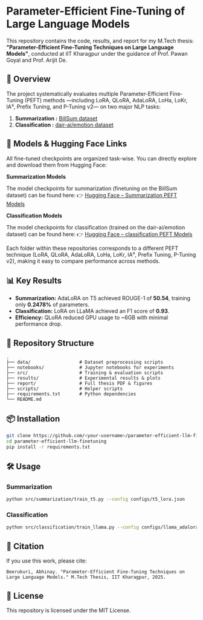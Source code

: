 # Parameter-Efficient Fine-Tuning of Large Language Models

This repository contains the code, results, and report for my M.Tech thesis:
**"Parameter-Efficient Fine-Tuning Techniques on Large Language Models"**,
conducted at IIT Kharagpur under the guidance of Prof. Pawan Goyal and Prof. Arijit De.

## 📄 Overview
The project systematically evaluates multiple Parameter-Efficient Fine-Tuning (PEFT) methods
—including LoRA, QLoRA, AdaLoRA, LoHa, LoKr, IA³, Prefix Tuning, and P-Tuning v2—
on two major NLP tasks:
1. **Summarization :**  [BillSum dataset](https://huggingface.co/datasets/Abhinay123/billsum-summarization-filtered3)
2. **Classification :** [dair-ai/emotion dataset](https://huggingface.co/datasets/dair-ai/emotion)

## 🚀 Models & Hugging Face Links
All fine-tuned checkpoints are organized task-wise. You can directly explore and download them from Hugging Face:

**Summarization Models** 

The model checkpoints for summarization (finetuning on the BillSum dataset) can be found here:
👉 [Hugging Face – Summarization PEFT Models](https://huggingface.co/Abhinay123/summarization_peft_models)

**Classification Models** 

The model checkpoints for classification (trained on the dair-ai/emotion dataset) can be found here:
👉 [Hugging Face – classification PEFT Models](https://huggingface.co/Abhinay123/classification_peft_models)

Each folder within these repositories corresponds to a different PEFT technique (LoRA, QLoRA, AdaLoRA, LoHa, LoKr, IA³, Prefix Tuning, P-Tuning v2), making it easy to compare performance across methods.


## 📊 Key Results
- **Summarization:** AdaLoRA on T5 achieved ROUGE-1 of **50.54**, training only **0.2478%** of parameters.
- **Classification:** LoRA on LLaMA achieved an F1 score of **0.93**.
- **Efficiency:** QLoRA reduced GPU usage to ~6GB with minimal performance drop.

## 📂 Repository Structure
```
.
├── data/                  # Dataset preprocessing scripts
├── notebooks/             # Jupyter notebooks for experiments
├── src/                   # Training & evaluation scripts
├── results/               # Experimental results & plots
├── report/                # Full thesis PDF & figures
├── scripts/               # Helper scripts
├── requirements.txt       # Python dependencies
└── README.md
```

## 📦 Installation
```bash
git clone https://github.com/<your-username>/parameter-efficient-llm-finetuning.git
cd parameter-efficient-llm-finetuning
pip install -r requirements.txt
```

## 🛠 Usage
### Summarization
```bash
python src/summarization/train_t5.py --config configs/t5_lora.json
```

### Classification
```bash
python src/classification/train_llama.py --config configs/llama_adalora.json
```

## 📑 Citation
If you use this work, please cite:
```
Beerukuri, Abhinay. "Parameter-Efficient Fine-Tuning Techniques on Large Language Models." M.Tech Thesis, IIT Kharagpur, 2025.
```

## 📜 License
This repository is licensed under the MIT License.
